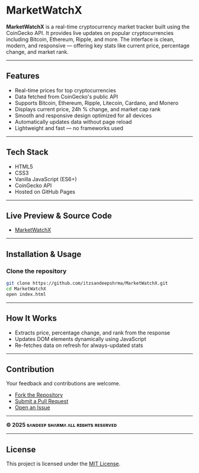 # MarketWatchX

**MarketWatchX** is a real-time cryptocurrency market tracker built using the CoinGecko API. It provides live updates on popular cryptocurrencies including Bitcoin, Ethereum, Ripple, and more. The interface is clean, modern, and responsive — offering key stats like current price, percentage change, and market rank.

---

## Features

- Real-time prices for top cryptocurrencies  
- Data fetched from CoinGecko's public API  
- Supports Bitcoin, Ethereum, Ripple, Litecoin, Cardano, and Monero  
- Displays current price, 24h % change, and market cap rank  
- Smooth and responsive design optimized for all devices  
- Automatically updates data without page reload  
- Lightweight and fast — no frameworks used

---

## Tech Stack

- HTML5  
- CSS3  
- Vanilla JavaScript (ES6+)  
- CoinGecko API
- Hosted on GitHub Pages

---

## Live Preview & Source Code

- [MarketWatchX](https://itzsandeepshrma.github.io/MarketWatchX)  

---

## Installation & Usage

### Clone the repository
```bash
git clone https://github.com/itzsandeepshrma/MarketWatchX.git
cd MarketWatchX
open index.html
```

---

## How It Works

- Extracts price, percentage change, and rank from the response  
- Updates DOM elements dynamically using JavaScript  
- Re-fetches data on refresh for always-updated stats

---

## Contribution

Your feedback and contributions are welcome.

- [Fork the Repository](https://github.com/itzsandeepshrma/MarketWatchX/fork)  
- [Submit a Pull Request](https://github.com/itzsandeepshrma/MarketWatchX/pulls)  
- [Open an Issue](https://github.com/itzsandeepshrma/MarketWatchX/issues)

---

**© 2025 sᴧɴᴅᴇᴇᴘ sʜᴧʀᴍᴧ ᴧʟʟ ʀɪɢʜᴛs ʀᴇsᴇʀᴠᴇᴅ**

---

## License

This project is licensed under the [MIT License](https://github.com/itzsandeepshrma/MarketWatchX/blob/main/LICENSE).
